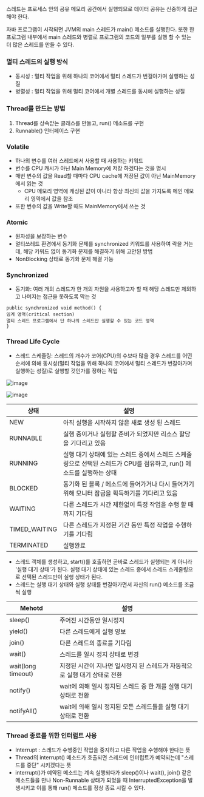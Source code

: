 스레드는 프로세스 안의 공유 메모리 공간에서 실행되므로 데이터 공유는 신중하게 접근해야 한다.

자바 프로그램이 시작되면 JVM의  main 스레드가 main() 메소드를 실행한다.
또한 한 프로그램 내부에서 main 스레드와 병렬로 프로그램의 코드의 일부를 실행 할 수 있는 더 많은 스레드를 만들 수 있다.

### 멀티 스레드의 실행 방식
- 동시성 : 멀티 작업을 위해 하나의 코어에서 멀티 스레드가 번걸아가며 실행하는 성질
- 병렬성 : 멀티 작업을 위해 멀티 코어에서 개별 스레드를 동시에 실행하는 성질

### Thread를 만드는 방법
1. Thread를 상속받는 클래스를 만들고, run() 메소드를 구현
2. Runnable() 인터페이스 구현

### Volatile
- 하나의 변수를 여러 스레드에서 사용할 때 사용하는 키워드
- 변수를 CPU 캐시가 아닌 Main Memory에 저장 하겠다는 것을 명시
- 매번 변수의 값을 Read할 때마다 CPU cache에 저장된 값이 아닌 MainMemory에서 읽는 것
  - CPU 메모리 영역에 캐싱된 값이 아니라 항상 최신의 값을 가지도록 메인 메모리 영역에서 값을 참조
- 또한 변수의 값을 Write할 때도 MainMemory에서 쓰는 것

### Atomic
- 원자성을 보장하는 변수
- 멀티쓰레드 환경에서 동기화 문제를 synchronized 키워드를 사용하여 락을 거는데, 해당 키워드 없이 동기화 문제를 해결하기 위해 고안된 방법
- NonBlocking 상태로 동기화 문제 해결 가능

### Synchronized
- 동기화: 여러 개의 스레드가 한 개의 자원을 사용하고자 할 때 해당 스레드만 제외하고 나머지는 접근을 못하도록 막는 것

```
public synchronized void method() {
임계 영역(critical section)
멀티 스레드 프로그램에서 단 하나의 스레드만 실행할 수 있는 코드 영역
}
```

### Thread Life Cycle
- 스레드 스케줄링: 스레드의 개수가 코어(CPU)의 수보다 많을 경우 스레드를 어떤 순서에 의해 동시성(멀티 작업을 위해 하나의 코어에서 멀티 스레드가 번갈아가며 실행하는 성질)로 실행할 것인가를 정하는 작업

![image](https://user-images.githubusercontent.com/18106839/135799918-4fa7d418-b499-468a-a306-724b317feff8.png)

![image](https://user-images.githubusercontent.com/18106839/135802344-c0aff389-d44c-4929-b164-1c77c667bad3.png)

|상태|설명|
|----------------|-------------------------------------------|
|NEW|아직 실행을 시작하지 않은 새로 생성 된 스레드|
|RUNNABLE|실행 중이거나 실행할 준비가 되었지만 리소스 할당을 기다리고 있음|
|RUNNING|실행 대기 상태에 있는 스레드 중에서 스레드 스케줄링으로 선택된 스레드가 CPU를 점유하고, run() 메소드를 실행하는 상태|
|BLOCKED|동기화 된 블록 / 메소드에 들어가거나 다시 들어가기 위해 모니터 잠금을 획득하기를 기다리고 있음|
|WAITING|다른 스레드가 시간 제한없이 특정 작업을 수행 할 때 까지 기다림|
|TIMED_WAITING |다른 스레드가 지정된 기간 동안 특정 작업을 수행하기를 기다림|
|TERMINATED|실행완료|

- 스레드 객체를 생성하고, start()를 호출하면 곧바로 스레드가 실행되는 게 아니라 '실행 대기 상태'가 된다. 실행 대기 상태에 있는 스레드 중에서 스레드 스케줄링으로 선택된 스레드만이 실행 상태가 된다.
- 스레드는 실행 대기 상태와 실행 상태를 번갈아가면서 자신의 run() 메소드를 조금씩 실행

|Mehotd|설명|
|----------------|-------------------------------------------|
|sleep()|주어진 시간동안 일시정지|
|yield()|다른 스레드에게 실행 양보|
|join()|다른 스레드의 종료를 기다림|
|wait()|스레드를 일시 정지 상태로 변경|
|wait(long timeout)|지정된 시간이 지나면 일시정지 된 스레드가 자동적으로 실행 대기 상태로 전환|
|notify()|wait에 의해 일시 정지된 스레드 중 한 개를 실행 대기 상태로 전환|
|notifyAll()|wait에 의해 일시 정지된 모든 스레드들을 실행 대기 상태로 전환|

### Thread 종료를 위한 인터럽트 사용

- Interrupt : 스레드가 수행중인 작업을 중지하고 다른 작업을 수행해야 한다는 뜻
- Thread의 interrupt() 메소드가 호출되면 스레드에 인터럽트가 예약되는데 "스레드를 중단" 시키겠다는 뜻
- interrupt()가 예약된 메소드는 계속 실행되다가 sleep()이나 wait(), join() 같은 메소드들을 만나 Non-Runnable 상태가 되었을 때 InterruptedException을 발생시키고 이를 통해 run() 메소드를 정상 종료 시킬 수 있다.


